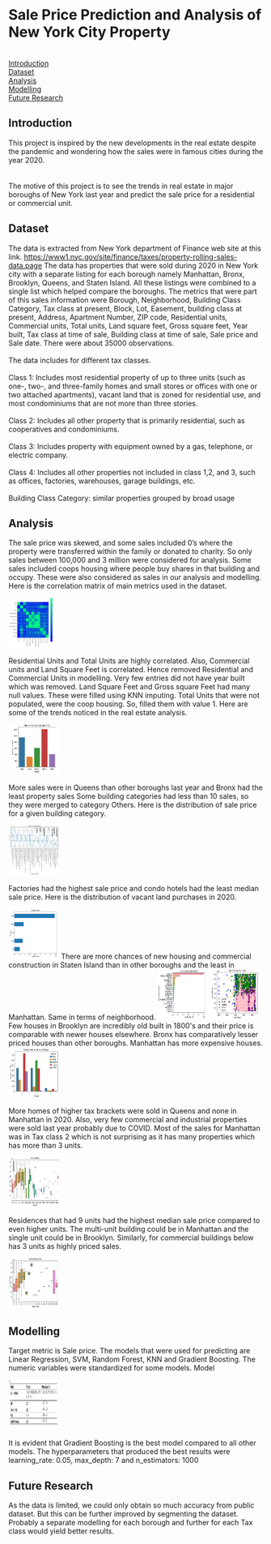 # Sale Price Prediction and Analysis of New York City Property
<br />[Introduction](#introduction)
<br />[Dataset](#dataset)
<br />[Analysis](#analysis)
<br />[Modelling](#modelling)
<br />[Future Research](#future-research)

<a name="introduction"></a>
## Introduction

This project is inspired by the new developments in the real estate despite the pandemic and wondering how the sales were in famous cities during the year 2020.   
<br /><br />The motive of this project is to see the trends in real estate in major boroughs of New York last year and predict the sale price for a residential or commercial unit. 


<a name="dataset"></a>
## Dataset

The data is extracted from New York department of Finance web site at this link. https://www1.nyc.gov/site/finance/taxes/property-rolling-sales-data.page
The data has properties that were sold during 2020 in New York city with a separate listing for each borough namely Manhattan, Bronx, Brooklyn, Queens, and Staten Island. All these listings were combined to a single list which helped compare the boroughs. The metrics that were part of this sales information were Borough, Neighborhood, Building Class Category, Tax class at present, Block, Lot, Easement, building class at present, Address, Apartment Number, ZIP code, Residential units, Commercial units, Total units, Land square feet, Gross square feet, Year built, Tax class at time of sale, Building class at time of sale, Sale price and Sale date. There were about 35000 observations.
<br /><br />The data includes for different tax classes. 
<br /><br />Class 1: Includes most residential property of up to three units (such as one-, two-, and three-family homes and small stores or offices with one or two attached apartments), vacant land that is zoned for residential use, and most condominiums that are not more than three stories. 
<br /><br />Class 2: Includes all other property that is primarily residential, such as cooperatives and condominiums. 
<br /><br />Class 3: Includes property with equipment owned by a gas, telephone, or electric company. 
<br /><br />Class 4: Includes all other properties not included in class 1,2, and 3, such as offices, factories, warehouses, garage buildings, etc.
<br /><br />Building Class Category: similar properties grouped by broad usage

<a name="analysis"></a>
## Analysis

The sale price was skewed, and some sales included 0’s where the property were transferred within the family or donated to charity. So only sales between 100,000 and 3 million were considered for analysis. Some sales included coops housing where people buy shares in that building and occupy. These were also considered as sales in our analysis and modelling. 
Here is the correlation matrix of main metrics used in the dataset. 

<img src="https://github.com/padmaparam/Screenshots/blob/main/realestate/picture1.png" style=" width:100px ; height:100px " />

Residential Units and Total Units are highly correlated. Also, Commercial units and Land Square Feet is correlated. Hence removed Residential and Commercial Units in modelling.  Very few entries did not have year built which was removed.
Land Square Feet and Gross square Feet had many null values. These were filled using KNN imputing. Total Units that were not populated, were the coop housing. So, filled them with value 1. 
Here are some of the trends noticed in the real estate analysis. 
 
<img src="https://github.com/padmaparam/Screenshots/blob/main/realestate/Picture2.png" style=" width:100px ; height:100px " />

 More sales were in Queens than other boroughs last year and Bronx had the least property sales
Some building categories had less than 10 sales, so they were merged to category Others. Here is the distribution of sale price for a given building category.

<img src="https://github.com/padmaparam/Screenshots/blob/main/realestate/Picture3.png" style=" width:100px ; height:100px " />

Factories had the highest sale price and condo hotels had the least median sale price.
Here is the distribution of vacant land purchases in 2020.
 
<img src="https://github.com/padmaparam/Screenshots/blob/main/realestate/Picture4.png" style=" width:100px ; height:100px " />
There are more chances of new housing and commercial construction in Staten Island than in other boroughs and the least in Manhattan. Same in terms of neighborhood.
<img src="https://github.com/padmaparam/Screenshots/blob/main/realestate/Picture5.png" style=" width:100px ; height:100px " />

<img src="https://github.com/padmaparam/Screenshots/blob/main/realestate/Picture6.png" style=" width:100px ; height:100px " />
Few houses in Brooklyn are incredibly old built in 1800's and their price is comparable with newer houses elsewhere. Bronx has comparatively lesser priced houses than other boroughs. Manhattan has more expensive houses.
 
<img src="https://github.com/padmaparam/Screenshots/blob/main/realestate/Picture7.png" style=" width:100px ; height:100px " />

More homes of higher tax brackets were sold in Queens and none in Manhattan in 2020. Also, very few commercial and industrial properties were sold last year probably due to COVID. Most of the sales for Manhattan was in Tax class 2 which is not surprising as it has many properties which has more than 3 units.
 
<img src="https://github.com/padmaparam/Screenshots/blob/main/realestate/Picture8.png" style=" width:100px ; height:100px " />

Residences that had 9 units had the highest median sale price compared to even higher units. The multi-unit building could be in Manhattan and the single unit could be in Brooklyn. Similarly, for commercial buildings below has 3 units as highly priced sales.

<img src="https://github.com/padmaparam/Screenshots/blob/main/realestate/Picture9.png" style=" width:100px ; height:100px " />


<a name="modelling"></a>
## Modelling

Target metric is Sale price. The models that were used for predicting are Linear Regression, SVM, Random Forest, KNN and Gradient Boosting. The numeric variables were standardized for some models. 
Model 

<img src="https://github.com/padmaparam/Screenshots/blob/main/realestate/picture10.png" style=" width:100px ; height:100px " />

It is evident that Gradient Boosting is the best model compared to all other models. The hyperparameters that produced the best results were 
learning_rate: 0.05, max_depth: 7 and n_estimators: 1000


<a name="future-research"></a>
## Future Research
As the data is limited, we could only obtain so much accuracy from public dataset. But this can be further improved by segmenting the dataset. Probably a separate modelling for each borough and further for each Tax class would yield better results.

